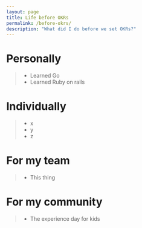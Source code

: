 ```yaml
---
layout: page
title: Life before OKRs
permalink: /before-okrs/
description: "What did I do before we set OKRs?"
---
```


# Personally
> * Learned Go
> * Learned Ruby on rails

# Individually
> * x
> * y
> * z

# For my team
> * This thing

# For my community
> * The experience day for kids
